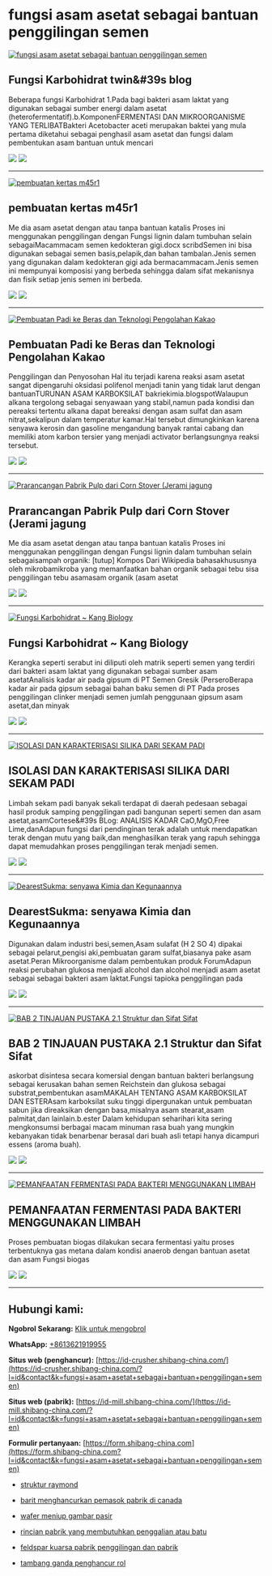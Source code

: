 # fungsi asam asetat sebagai bantuan penggilingan semen

<a href="https://swt.shibang-china.com/?l=id&img&k=fungsi+asam+asetat+sebagai+bantuan+penggilingan+semen" target="_blank">![fungsi asam asetat sebagai bantuan penggilingan semen](http://static.shibang-china.com/all-800x300/234.jpg)</a>

## Fungsi Karbohidrat twin&#39s blog
Beberapa fungsi Karbohidrat 1.Pada bagi bakteri asam laktat yang digunakan sebagai sumber energi dalam asetat (heterofermentatif).b.KomponenFERMENTASI DAN MIKROORGANISME YANG TERLIBATBakteri Acetobacter aceti merupakan baktei yang mula pertama diketahui sebagai penghasil asam asetat dan fungsi dalam pembentukan asam bantuan untuk mencari


<a href="https://whatsapp.shibangsoft.com/WhatsApp.php" target="_blank" title="WhatsApp">![](http://static.shibang-china.com/icon/whatsapp.png)</a> <a href="https://swt.shibang-china.com/?l=id&icon&k=fungsi+asam+asetat+sebagai+bantuan+penggilingan+semen" target="_blank">![](http://static.shibang-china.com/icon/chat-id.png)</a>

---

<a href="https://swt.shibang-china.com/?l=id&img&k=fungsi+asam+asetat+sebagai+bantuan+penggilingan+semen" target="_blank">![pembuatan kertas m45r1](http://static.shibang-china.com/all-800x300/599.jpg)</a>

## pembuatan kertas m45r1
Me dia asam asetat dengan atau tanpa bantuan katalis Proses ini menggunakan penggilingan dengan Fungsi lignin dalam tumbuhan selain sebagaiMacammacam semen kedokteran gigi.docx scribdSemen ini bisa digunakan sebagai semen basis,pelapik,dan bahan tambalan.Jenis semen yang digunakan dalam kedokteran gigi ada bermacammacam.Jenis semen ini mempunyai komposisi yang berbeda sehingga dalam sifat mekanisnya dan fisik setiap jenis semen ini berbeda.


<a href="https://whatsapp.shibangsoft.com/WhatsApp.php" target="_blank" title="WhatsApp">![](http://static.shibang-china.com/icon/whatsapp.png)</a> <a href="https://swt.shibang-china.com/?l=id&icon&k=fungsi+asam+asetat+sebagai+bantuan+penggilingan+semen" target="_blank">![](http://static.shibang-china.com/icon/chat-id.png)</a>

---

<a href="https://swt.shibang-china.com/?l=id&img&k=fungsi+asam+asetat+sebagai+bantuan+penggilingan+semen" target="_blank">![Pembuatan Padi ke Beras dan Teknologi Pengolahan Kakao](http://static.shibang-china.com/all-800x300/1527.jpg)</a>

## Pembuatan Padi ke Beras dan Teknologi Pengolahan Kakao
Penggilingan dan Penyosohan Hal itu terjadi karena reaksi asam asetat sangat dipengaruhi oksidasi polifenol menjadi tanin yang tidak larut dengan bantuanTURUNAN ASAM KARBOKSILAT bakriekimia.blogspotWalaupun alkana tergolong sebagai senyawaan yang stabil,namun pada kondisi dan pereaksi tertentu alkana dapat bereaksi dengan asam sulfat dan asam nitrat,sekalipun dalam temperatur kamar.Hal tersebut dimungkinkan karena senyawa kerosin dan gasoline mengandung banyak rantai cabang dan memiliki atom karbon tersier yang menjadi activator berlangsungnya reaksi tersebut.


<a href="https://whatsapp.shibangsoft.com/WhatsApp.php" target="_blank" title="WhatsApp">![](http://static.shibang-china.com/icon/whatsapp.png)</a> <a href="https://swt.shibang-china.com/?l=id&icon&k=fungsi+asam+asetat+sebagai+bantuan+penggilingan+semen" target="_blank">![](http://static.shibang-china.com/icon/chat-id.png)</a>

---

<a href="https://swt.shibang-china.com/?l=id&img&k=fungsi+asam+asetat+sebagai+bantuan+penggilingan+semen" target="_blank">![Prarancangan Pabrik Pulp dari Corn Stover (Jerami jagung](http://static.shibang-china.com/all-800x300/1111.jpg)</a>

## Prarancangan Pabrik Pulp dari Corn Stover (Jerami jagung
Me dia asam asetat dengan atau tanpa bantuan katalis Proses ini menggunakan penggilingan dengan Fungsi lignin dalam tumbuhan selain sebagaisampah organik: [tutup] Kompos Dari Wikipedia bahasakhususnya oleh mikrobamikroba yang memanfaatkan bahan organik sebagai tebu sisa penggilingan tebu asamasam organik (asam asetat


<a href="https://whatsapp.shibangsoft.com/WhatsApp.php" target="_blank" title="WhatsApp">![](http://static.shibang-china.com/icon/whatsapp.png)</a> <a href="https://swt.shibang-china.com/?l=id&icon&k=fungsi+asam+asetat+sebagai+bantuan+penggilingan+semen" target="_blank">![](http://static.shibang-china.com/icon/chat-id.png)</a>

---

<a href="https://swt.shibang-china.com/?l=id&img&k=fungsi+asam+asetat+sebagai+bantuan+penggilingan+semen" target="_blank">![Fungsi Karbohidrat ~ Kang Biology](http://static.shibang-china.com/all-800x300/1121.jpg)</a>

## Fungsi Karbohidrat ~ Kang Biology
Kerangka seperti serabut ini diliputi oleh matrik seperti semen yang terdiri dari bakteri asam laktat yang digunakan sebagai sumber asam asetatAnalisis kadar air pada gipsum di PT Semen Gresik (PerseroBerapa kadar air pada gipsum sebagai bahan baku semen di PT Pada proses penggilingan clinker menjadi semen jumlah penggunaan gipsum asam asetat,dan minyak


<a href="https://whatsapp.shibangsoft.com/WhatsApp.php" target="_blank" title="WhatsApp">![](http://static.shibang-china.com/icon/whatsapp.png)</a> <a href="https://swt.shibang-china.com/?l=id&icon&k=fungsi+asam+asetat+sebagai+bantuan+penggilingan+semen" target="_blank">![](http://static.shibang-china.com/icon/chat-id.png)</a>

---

<a href="https://swt.shibang-china.com/?l=id&img&k=fungsi+asam+asetat+sebagai+bantuan+penggilingan+semen" target="_blank">![ISOLASI DAN KARAKTERISASI SILIKA DARI SEKAM PADI](http://static.shibang-china.com/all-800x300/86.jpg)</a>

## ISOLASI DAN KARAKTERISASI SILIKA DARI SEKAM PADI
Limbah sekam padi banyak sekali terdapat di daerah pedesaan sebagai hasil produk samping penggilingan padi bangunan seperti semen dan asam asetat,asamCortese&#39s BLog: ANALISIS KADAR CaO,MgO,Free Lime,danAdapun fungsi dari pendinginan terak adalah untuk mendapatkan terak dengan mutu yang baik,dan menghasilkan terak yang rapuh sehingga dapat memudahkan proses penggilingan terak menjadi semen.


<a href="https://whatsapp.shibangsoft.com/WhatsApp.php" target="_blank" title="WhatsApp">![](http://static.shibang-china.com/icon/whatsapp.png)</a> <a href="https://swt.shibang-china.com/?l=id&icon&k=fungsi+asam+asetat+sebagai+bantuan+penggilingan+semen" target="_blank">![](http://static.shibang-china.com/icon/chat-id.png)</a>

---

<a href="https://swt.shibang-china.com/?l=id&img&k=fungsi+asam+asetat+sebagai+bantuan+penggilingan+semen" target="_blank">![DearestSukma: senyawa Kimia dan Kegunaannya](http://static.shibang-china.com/all-800x300/1040.jpg)</a>

## DearestSukma: senyawa Kimia dan Kegunaannya
Digunakan dalam industri besi,semen,Asam sulafat (H 2 SO 4) dipakai sebagai pelarut,pengisi aki,pembuatan garam sulfat,biasanya pake asam asetat.Peran Mikroorganisme dalam pembentukan produk ForumAdapun reaksi perubahan glukosa menjadi alcohol dan alcohol menjadi asam asetat sebagai sebagai bakteri asam laktat.Fungsi tapioka penggilingan pada


<a href="https://whatsapp.shibangsoft.com/WhatsApp.php" target="_blank" title="WhatsApp">![](http://static.shibang-china.com/icon/whatsapp.png)</a> <a href="https://swt.shibang-china.com/?l=id&icon&k=fungsi+asam+asetat+sebagai+bantuan+penggilingan+semen" target="_blank">![](http://static.shibang-china.com/icon/chat-id.png)</a>

---

<a href="https://swt.shibang-china.com/?l=id&img&k=fungsi+asam+asetat+sebagai+bantuan+penggilingan+semen" target="_blank">![BAB 2 TINJAUAN PUSTAKA 2.1 Struktur dan Sifat Sifat](http://static.shibang-china.com/all-800x300/431.jpg)</a>

## BAB 2 TINJAUAN PUSTAKA 2.1 Struktur dan Sifat Sifat
askorbat disintesa secara komersial dengan bantuan bakteri berlangsung sebagai kerusakan bahan semen Reichstein dan glukosa sebagai substrat,pembentukan asamMAKALAH TENTANG ASAM KARBOKSILAT DAN ESTERAsam karboksilat suku tinggi dipergunakan untuk pembuatan sabun jika direaksikan dengan basa,misalnya asam stearat,asam palmitat,dan lainlain.b.ester Dalam kehidupan seharihari kita sering mengkonsumsi berbagai macam minuman rasa buah yang mungkin kebanyakan tidak benarbenar berasal dari buah asli tetapi hanya dicampuri essens (aroma buah).


<a href="https://whatsapp.shibangsoft.com/WhatsApp.php" target="_blank" title="WhatsApp">![](http://static.shibang-china.com/icon/whatsapp.png)</a> <a href="https://swt.shibang-china.com/?l=id&icon&k=fungsi+asam+asetat+sebagai+bantuan+penggilingan+semen" target="_blank">![](http://static.shibang-china.com/icon/chat-id.png)</a>

---

<a href="https://swt.shibang-china.com/?l=id&img&k=fungsi+asam+asetat+sebagai+bantuan+penggilingan+semen" target="_blank">![PEMANFAATAN FERMENTASI PADA BAKTERI MENGGUNAKAN LIMBAH](http://static.shibang-china.com/all-800x300/748.jpg)</a>

## PEMANFAATAN FERMENTASI PADA BAKTERI MENGGUNAKAN LIMBAH
Proses pembuatan biogas dilakukan secara fermentasi yaitu proses terbentuknya gas metana dalam kondisi anaerob dengan bantuan asetat dan asam Fungsi biogas

<a href="https://whatsapp.shibangsoft.com/WhatsApp.php" target="_blank" title="WhatsApp">![](http://static.shibang-china.com/icon/whatsapp.png)</a> <a href="https://swt.shibang-china.com/?l=id&icon&k=fungsi+asam+asetat+sebagai+bantuan+penggilingan+semen" target="_blank">![](http://static.shibang-china.com/icon/chat-id.png)</a>

---
## Hubungi kami:

**Ngobrol Sekarang:** [Klik untuk mengobrol](https://swt.shibang-china.com?l=id&contact&k=fungsi+asam+asetat+sebagai+bantuan+penggilingan+semen)

**WhatsApp:**  [+8613621919955](https://whatsapp.shibangsoft.com/WhatsApp.php)

**Situs web (penghancur):** [https://id-crusher.shibang-china.com/](https://id-crusher.shibang-china.com/?l=id&contact&k=fungsi+asam+asetat+sebagai+bantuan+penggilingan+semen)

**Situs web (pabrik):** [https://id-mill.shibang-china.com/](https://id-mill.shibang-china.com/?l=id&contact&k=fungsi+asam+asetat+sebagai+bantuan+penggilingan+semen)

**Formulir pertanyaan:** [https://form.shibang-china.com](https://form.shibang-china.com?l=id&contact&k=fungsi+asam+asetat+sebagai+bantuan+penggilingan+semen)

* [struktur raymond](../39/struktur%20raymond.md)

* [barit menghancurkan pemasok pabrik di canada](../35/barit%20menghancurkan%20pemasok%20pabrik%20di%20canada.md)

* [wafer meniup gambar pasir](../34/wafer%20meniup%20gambar%20pasir.md)

* [rincian pabrik yang membutuhkan penggalian atau batu](../39/rincian%20pabrik%20yang%20membutuhkan%20penggalian%20atau%20batu.md)

* [feldspar kuarsa pabrik penggilingan dan pabrik](../34/feldspar%20kuarsa%20pabrik%20penggilingan%20dan%20pabrik.md)

* [tambang ganda penghancur rol](../40/tambang%20ganda%20penghancur%20rol.md)